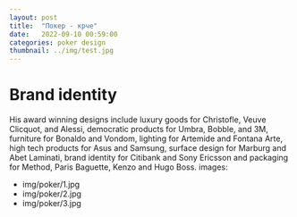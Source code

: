 ```yaml
---
layout: post
title:  "Покер - крче"
date:   2022-09-10 00:59:00
categories: poker design
thumbnail: ../img/test.jpg
---
```


# Brand identity

His award winning designs include luxury goods for Christofle, Veuve Clicquot, and Alessi, democratic products for Umbra, Bobble, and 3M, furniture for Bonaldo and Vondom, lighting for Artemide and Fontana Arte, high tech products for Asus and Samsung, surface design for Marburg and Abet Laminati, brand identity for Citibank and Sony Ericsson and packaging for Method, Paris Baguette, Kenzo and Hugo Boss.
images:



- img/poker/1.jpg
- img/poker/2.jpg
- img/poker/3.jpg